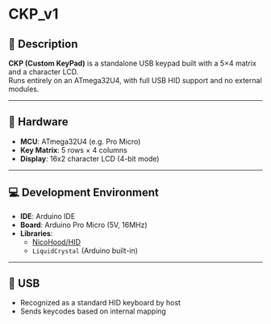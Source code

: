 # CKP_v1

## 📌 Description
**CKP (Custom KeyPad)** is a standalone USB keypad built with a 5×4 matrix and a character LCD.  
Runs entirely on an ATmega32U4, with full USB HID support and no external modules.

---

## 🔧 Hardware

- **MCU**: ATmega32U4 (e.g. Pro Micro)  
- **Key Matrix**: 5 rows × 4 columns  
- **Display**: 16x2 character LCD (4-bit mode)

---

## 💻 Development Environment

- **IDE**: Arduino IDE  
- **Board**: Arduino Pro Micro (5V, 16MHz)  
- **Libraries**:
  - [NicoHood/HID](https://github.com/NicoHood/HID)
  - `LiquidCrystal` (Arduino built-in)

---

## 🔌 USB

- Recognized as a standard HID keyboard by host  
- Sends keycodes based on internal mapping
